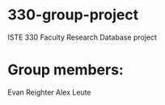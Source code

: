 # 330-group-project
ISTE 330 Faculty Research Database project
# Group members:
Evan Reighter
Alex Leute
